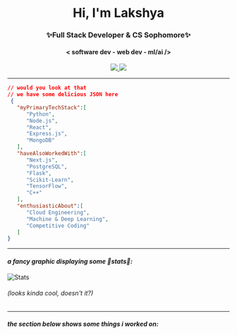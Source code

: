 <h1 align="center">Hi, I'm Lakshya</h1>
<h3 align="center">✨Full Stack Developer & CS Sophomore✨</h3>
<h4 align="center"> <b>< software dev - web dev - ml/ai /></b> </h4>
<p align = "center" ><a href = "https://www.linkedin.com/in/lakshya-malik/" target = "_blank"> <img src =  "https://img.shields.io/badge/LinkedIn-0077B5?style=for-the-badge&logo=linkedin&logoColor=white"> </a>
<a href = "https://lakshwrites.medium.com" target = "_blank"> <img src =  "https://img.shields.io/badge/Medium-12100E?style=for-the-badge&logo=medium&logoColor=white"> </a>
 
 
</p>

<hr />

```json
// would you look at that
// we have some delicious JSON here
 {
   "myPrimaryTechStack":[
      "Python",
      "Node.js",
      "React",
      "Express.js",
      "MongoDB"
   ],
   "haveAlsoWorkedWith":[
      "Next.js",
      "PostgreSQL",
      "Flask",
      "Scikit-Learn",
      "TensorFlow",
      "C++"
   ],
   "enthusiasticAbout":[
      "Cloud Engineering",
      "Machine & Deep Learning",
      "Competitive Coding"
   ]
}
```
<hr/>

</p>

#### *a fancy graphic displaying some 💫stats💫:*

![Stats](https://github-readme-stats.vercel.app/api?username=outoflaksh&show_icons=true&theme=radical&count_private=true)

###### (looks kinda cool, doesn't it?)

<hr />

#### *the section below shows some things i worked on:*
